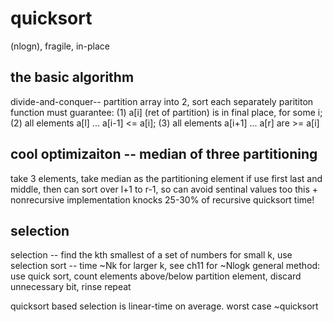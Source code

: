 # quicksort
(nlogn), fragile, in-place

## the basic algorithm
divide-and-conquer-- partition array into 2, sort each separately
parititon function must guarantee: (1) a[i] (ret of partition) is in final place, for some i; (2) all elements a[l] ... a[i-1] <= a[i]; (3) all elements a[i+1] ... a[r] are >= a[i]

## cool optimizaiton -- median of three partitioning
take 3 elements, take median as the partitioning element
if use first last and middle, then can sort over l+1 to r-1, so can avoid sentinal values too
this + nonrecursive implementation knocks 25-30% of recursive quicksort time!

## selection
selection -- find the kth smallest of a set of numbers
for small k, use selection sort -- time ~Nk
for larger k, see ch11 for ~Nlogk
general method: use quick sort, count elements above/below partition element, discard unnecessary bit, rinse repeat

quicksort based selection is linear-time on average. worst case ~quicksort

